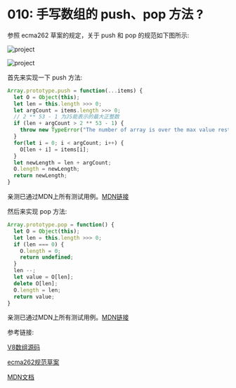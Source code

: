 # 010: 手写数组的 push、pop 方法 ?
 
参照 ecma262 草案的规定，关于 push 和 pop 的规范如下图所示:

<img :src="$withBase('/029/1.jpg')" alt="project"></img>

<img :src="$withBase('/029/2.jpg')" alt="project"></img>

首先来实现一下 push 方法:
```js
Array.prototype.push = function(...items) {
  let O = Object(this);
  let len = this.length >>> 0;
  let argCount = items.length >>> 0;
  // 2 ** 53 - 1 为JS能表示的最大正整数
  if (len + argCount > 2 ** 53 - 1) {
    throw new TypeError("The number of array is over the max value restricted!")
  }
  for(let i = 0; i < argCount; i++) {
    O[len + i] = items[i];
  }
  let newLength = len + argCount;
  O.length = newLength;
  return newLength;
}
```

亲测已通过MDN上所有测试用例。[MDN链接](https://developer.mozilla.org/zh-CN/docs/Web/JavaScript/Reference/Global_Objects/Array/push)

然后来实现 pop 方法:

```js
Array.prototype.pop = function() {
  let O = Object(this);
  let len = this.length >>> 0;
  if (len === 0) {
    O.length = 0;
    return undefined;
  }
  len --;
  let value = O[len];
  delete O[len];
  O.length = len;
  return value;
}
```
亲测已通过MDN上所有测试用例。[MDN链接](https://developer.mozilla.org/zh-CN/docs/Web/JavaScript/Reference/Global_Objects/Array/pop)

参考链接:

[V8数组源码](https://github.com/v8/v8/blob/ad82a40509c5b5b4680d4299c8f08d6c6d31af3c/src/js/array.js)

[ecma262规范草案](https://tc39.es/ecma262)

[MDN文档](https://developer.mozilla.org/zh-CN/docs/Web/JavaScript/Reference/Global_Objects/Array)